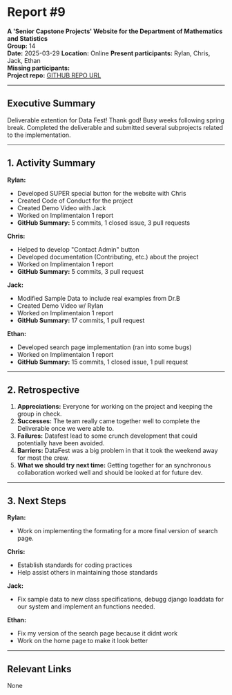 # Report #9

**A 'Senior Capstone Projects' Website for the Department of Mathematics and Statistics**  
**Group:** 14  
**Date:** 2025-03-29
**Location:** Online
**Present participants:** Rylan, Chris, Jack, Ethan  
**Missing participants:**  
**Project repo:** [GITHUB REPO URL](https://github.com/Naalu/ds-senior-capstone-projects-website)  

---

## Executive Summary
Deliverable extention for Data Fest! Thank god! Busy weeks following spring break. Completed the deliverable and submitted several subprojects related to the implementation. 

---

## 1. Activity Summary

**Rylan:**
- Developed SUPER special button for the website with Chris
- Created Code of Conduct for the project
- Created Demo Video with Jack
- Worked on Implimentaion 1 report
- **GitHub Summary:** 5 commits, 1 closed issue, 3 pull requests

**Chris:**
- Helped to develop "Contact Admin" button
- Developed documentation (Contributing, etc.) about the project
- Worked on Implimentaion 1 report
- **GitHub Summary:**  5 commits, 3 pull request

**Jack:**
- Modified Sample Data to include real examples from Dr.B
- Created Demo Video w/ Rylan
- Worked on Implimentaion 1 report
- **GitHub Summary:** 17 commits, 1 pull request

**Ethan:**
- Developed search page implementation (ran into some bugs)
- Worked on Implimentaion 1 report
- **GitHub Summary:** 15 commits, 1 closed issue, 1 pull request
---

## 2. Retrospective

1. **Appreciations:** Everyone for working on the project and keeping the group in check.
2. **Successes:** The team really came together well to complete the Deliverable once we were able to.
3. **Failures:** Datafest lead to some crunch development that could potentially have been avoided.
4. **Barriers:** DataFest was a big problem in that it took the weekend away for most the crew.
5. **What we should try next time:** Getting together for an synchronous collaboration worked well and should be looked at for future dev.

---

## 3. Next Steps
**Rylan:**
- Work on implementing the formating for a more final version of search page.

**Chris:**
- Establish standards for coding practices
- Help assist others in maintaining those standards

**Jack:** 
- Fix sample data to new class specifications, debugg django loaddata for our 
system and implement an functions needed. 

**Ethan:** 
- Fix my version of the search page because it didnt work
- Work on the home page to make it look better

---

## Relevant Links
None
